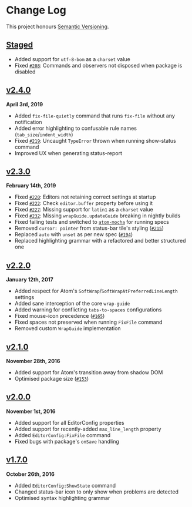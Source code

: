 Change Log
==========

This project honours [Semantic Versioning](http://semver.org/).

[Staged]: ../../compare/v2.4.0...HEAD


[Staged]
--------------------------------------------------------------------------------
* Added support for `utf-8-bom` as a `charset` value
* Fixed [`#208`][]: Commands and observers not disposed when package is disabled

[`#208`]: https://github.com/sindresorhus/atom-editorconfig/issues/208



[v2.4.0]
--------------------------------------------------------------------------------
**April 3rd, 2019**  
* Added `fix-file-quietly` command that runs `fix-file` without any notification
* Added error highlighting to confusable rule names (`tab_size`/`indent_width`)
* Fixed [`#219`][]: Uncaught `TypeError` thrown when running show-status command
* Improved UX when generating status-report

[v2.4.0]: https://github.com/sindresorhus/atom-editorconfig/releases/tag/v2.4.0
[`#219`]: https://github.com/sindresorhus/atom-editorconfig/issues/219



[v2.3.0]
--------------------------------------------------------------------------------
**February 14th, 2019**  
* Fixed [`#220`][]: Editors not retaining correct settings at startup
* Fixed [`#222`][]: Check `editor.buffer` property before using it
* Fixed [`#227`][]: Missing support for `latin1` as a `charset` value
* Fixed [`#232`][]: Missing `wrapGuide.updateGuide` breaking in nightly builds
* Fixed failing tests and switched to [`atom-mocha`][] for running specs
* Removed `cursor: pointer` from status-bar tile's styling ([`#215`][])
* Replaced `auto` with `unset` as per new spec ([`#194`][])
* Replaced highlighting grammar with a refactored and better structured one

[v2.3.0]: https://github.com/sindresorhus/atom-editorconfig/releases/tag/v2.3.0
[`atom-mocha`]: https://www.npmjs.com/package/atom-mocha
[`#194`]: https://github.com/sindresorhus/atom-editorconfig/pull/194
[`#215`]: https://github.com/sindresorhus/atom-editorconfig/pull/215
[`#220`]: https://github.com/sindresorhus/atom-editorconfig/issues/220
[`#222`]: https://github.com/sindresorhus/atom-editorconfig/issues/222
[`#227`]: https://github.com/sindresorhus/atom-editorconfig/issues/227
[`#232`]: https://github.com/sindresorhus/atom-editorconfig/issues/232



[v2.2.0]
--------------------------------------------------------------------------------
**January 12th, 2017**  
* Added respect for Atom's `SoftWrap`/`SoftWrapAtPreferredLineLength` settings
* Added sane interception of the core `wrap-guide`
* Added warning for conflicting `tabs-to-spaces` configurations
* Fixed mouse-icon precedence ([`#165`][])
* Fixed spaces not preserved when running `FixFile` command
* Removed custom `WrapGuide` implementation

[v2.2.0]: https://github.com/sindresorhus/atom-editorconfig/releases/tag/v2.2.0
[`#165`]: https://github.com/sindresorhus/atom-editorconfig/pull/165


[v2.1.0]
--------------------------------------------------------------------------------
**November 28th, 2016**  
* Added support for Atom's transition away from shadow DOM
* Optimised package size ([`#153`][])

[v2.1.0]: https://github.com/sindresorhus/atom-editorconfig/releases/tag/v2.1.0
[`#153`]: https://github.com/sindresorhus/atom-editorconfig/pull/153


[v2.0.0]
--------------------------------------------------------------------------------
**November 1st, 2016**  
* Added support for all EditorConfig properties
* Added support for recently-added `max_line_length` property
* Added `EditorConfig:FixFile` command
* Fixed bugs with package's `onSave` handling

[v2.0.0]: https://github.com/sindresorhus/atom-editorconfig/releases/tag/v2.0.0


[v1.7.0]
--------------------------------------------------------------------------------
**October 26th, 2016**  
* Added `EditorConfig:ShowState` command
* Changed status-bar icon to only show when problems are detected
* Optimised syntax highlighting grammar

[v1.7.0]: https://github.com/sindresorhus/atom-editorconfig/releases/tag/v1.7.0
